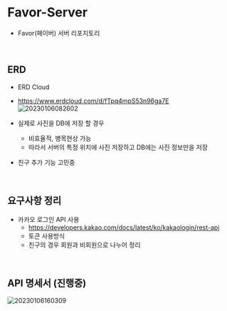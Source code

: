 # Favor-Server
- Favor(페이버) 서버 리포지토리

</br>

## ERD
- ERD Cloud
- https://www.erdcloud.com/d/fTpq4mpS53n96ga7E  
 ![20230106082602](https://user-images.githubusercontent.com/114793764/210948696-8d91aabb-0a93-4413-b957-3fd04f63ba1f.png)



- 실제로 사진을 DB에 저장 할 경우
  - 비효율적, 병목현상 가능
  - 따라서 서버의 특정 위치에 사진 저장하고 DB에는 사진 정보만을 저장
- 친구 추가 기능 고민중

</br>

## 요구사항 정리
- 카카오 로그인 API 사용
  - https://developers.kakao.com/docs/latest/ko/kakaologin/rest-api  
  - 토큰 사용방식  
  - 친구의 경우 회원과 비회원으로 나누어 정리

</br>

## API 명세서 (진행중)
![20230106160309](https://user-images.githubusercontent.com/114793764/210948684-9432e5a8-3b4c-460b-9b1a-399194b47032.png)



